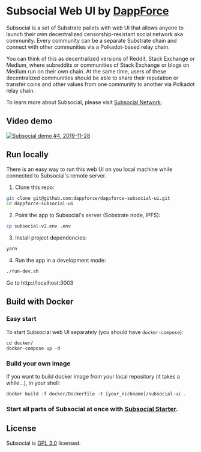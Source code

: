 # Subsocial Web UI by [DappForce](https://github.com/dappforce)

Subsocial is a set of Substrate pallets with web UI that allows anyone to launch their own decentralized censorship-resistant social network aka community. Every community can be a separate Substrate chain and connect with other communities via a Polkadot-based relay chain.

You can think of this as decentralized versions of Reddit, Stack Exchange or Medium, where subreddits or communities of Stack Exchange or blogs on Medium run on their own chain. At the same time, users of these decentralized communities should be able to share their reputation or transfer coins and other values from one community to another via Polkadot relay chain.

To learn more about Subsocial, please visit [Subsocial Network](http://subsocial.network).

## Video demo

[![Subsocial demo #4, 2019-11-28](http://i3.ytimg.com/vi/pFGvlKpJdss/maxresdefault.jpg)](https://www.youtube.com/watch?v=pFGvlKpJdss)

## Run locally

There is an easy way to run this web UI on you local machine while connected to Subsocial's remote server.

1. Clone this repo:

```sh
git clone git@github.com:dappforce/dappforce-subsocial-ui.git
cd dappforce-subsocial-ui
```

2. Point the app to Subsocial's server (Sobstrate node, IPFS): 

```sh
cp subsocial-v2.env .env
```

3. Install project dependencies:

```sh
yarn
```

4. Run the app in a development mode:

```sh
./run-dev.sh
```

Go to http://localhost:3003

## Build with Docker

### Easy start
To start Subsocial web UI separately (you should have `docker-compose`):

```
cd docker/
docker-compose up -d
```

### Build your own image

If you want to build docker image from your local repository (it takes a while...), in your shell:

```
docker build -f docker/Dockerfile -t [your_nickname]/subsocial-ui .
```

### Start all parts of Subsocial at once with [Subsocial Starter](https://github.com/dappforce/dappforce-subsocial-starter).

## License

Subsocial is [GPL 3.0](./LICENSE) licensed.

